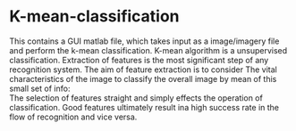 # K-mean-classification
This contains a GUI matlab file, which takes input as a image/imagery file and perform the k-mean classification.
K-mean algorithm is a unsupervised classification.
Extraction   of   features   is   the   most   significant   step   of   any recognition system. 
The aim of feature extraction is to consider
The  vital  characteristics  of  the  image  to  classify  the  overall image  by  mean  of  this  small  set  of  info:  
The  selection  of features    straight    and    simply    effects    the    operation    of classification. 
Good features ultimately result  ina high success rate  in the flow of  recognition and vice  versa.

